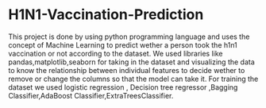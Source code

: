 # H1N1-Vaccination-Prediction
This project is done by using python programming language and uses the concept of Machine Learning to predict wether a person took the h1n1 vaccination or not according to the dataset.
We used libraries like pandas,matplotlib,seaborn for taking in the dataset and visualizing the data to know the relationship between individual features to decide wether to remove or change the columns so that the model can take it.
For training the dataset we used logistic regression , Decision tree regressor ,Bagging Classifier,AdaBoost Classifier,ExtraTreesClassifier.
